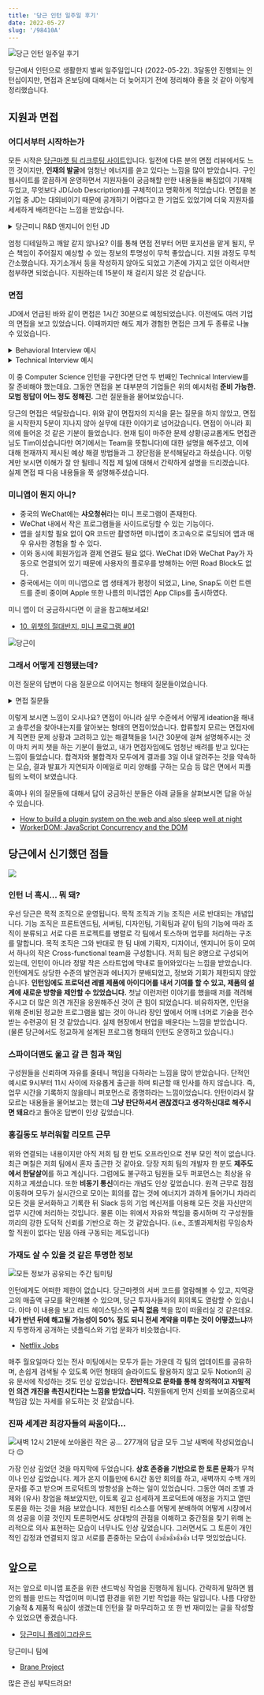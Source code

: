 ```yaml
---
title: '당근 인턴 일주일 후기'
date: 2022-05-27
slug: '/98410A'
---
```


![당근 인턴 일주일 후기](images/optimized-hero.png)

당근에서 인턴으로 생활한지 벌써 일주일입니다 (2022-05-22). 3달동안 진행되는 인턴십이지만, 면접과 온보딩에 대해서는 더 늦어지기 전에 정리해야 좋을 것 같아 이렇게 정리했습니다.

## 지원과 면접

### 어디서부터 시작하는가

모든 시작은 [당근마켓 팀 리크루팅 사이트](https://team.daangn.com/)입니다. 일전에 다른 분의 면접 리뷰에서도 느낀 것이지만, **인재의 발굴**에 엄청난 에너지를 쏟고 있다는 느낌을 많이 받았습니다. 구인 웹사이트를 깔끔하게 운영하면서 지원자들이 궁금해할 만한 내용들을 빠짐없이 기재해두었고, 무엇보다 JD(Job Description)를 구체적이고 명확하게 적었습니다. 면접을 본 기업 중 JD는 대외비이기 때문에 공개하기 어렵다고 한 기업도 있었기에 더욱 지원자를 세세하게 배려한다는 느낌을 받았습니다.

<details>
<summary>당근미니 R&D 엔지니어 인턴 JD</summary>

**이런 일을 해요.**

- 당근마켓은 지금도 웹 기술을 적극적으로 활용해서 모바일 앱을 만들고 있어요. 웹은 훌륭한 도구이지만 여전히 네이티브 플랫폼 지원에 있어서 한계가 많아요. 기본적으로 OS에서 제공하는 웹뷰 환경은 여러 앱들을 동시에 실행하는데 적합하지 않아요. 웹 보안모델과 OS 기본 보안 모델의 차이로 인해 **네이티브 경험**을 완성하기가 어려워요. 예를 들어 웹의 API로 사용자 위치정보를 요청하면 네이티브에서 보던 사용자 동의와 다른 UI/UX를 경험하게 돼요. 당근미니 팀은 OS 웹뷰가 아닌 현대의 웹으로부터 돌파구를 찾고 있어요. 원래 웹으로 달성하기 어렵다고 여겨졌던 것들을 돌파해서 온전하게 브라우저에서 구동 가능한 **OS 수준 경험**을 함께 만들어나갈 분을 찾고 있어요.

**구체적으로는 이런 일을 해요.**

- 당근마켓에서 활용할 차세대 웹 기반 실행환경을 연구해요
- 여러 앱을 격리할 수 있는 샌드박스 환경을 제공해야해요
- 웹 표준 인터페이스를 통해 당근마켓 통합 기능 제공해야해요
- 여러 앱들의 실행 상태를 관찰하고 제어할 수 있는 스케줄러를 구현해야해요

**이런 분을 찾고 있어요.**

- HTML, CSS, JavaScript 기반 웹 개발에 익숙하신 분
- JavaScript, TypeScript를 활용한 프로그램 개발에 능숙하신 분
- DOM 표준을 읽고 직접 구현해보는데 관심이 있으신 분
- 다양한 웹 표준 API에 관심이 많으신 분
- 웹 브라우저의 보안 모델에 대한 기본적인 이해가 있으신 분
- 오픈소스 프로젝트를 초기부터 운영해보실 분

**이런 분이면 더 좋아요!**

- 여러 사람들이 참여하는 오픈소스 프로젝트 기여나 운영 경험이 있으면 좋아요
- OS, 스케줄링, 동시성 프로그래밍에 대한 지식이 있으면 좋아요
- 다양한 프로그래밍 언어를 다룰 줄 알면 좋아요
- C/C++, Go, Rust, Zig 같은 시스템 프로그래밍 언어 활용 경험이 있으면 더 좋아요

**참고해 주세요.**

- 본 포지션은 3개월 동안 진행되며, 경우에 따라 6개월 연장 제안이 가능해

**이렇게 합류해요.**

- 1\. 서류접수 → 2. 직무 면접 → 3. 최종 합격

**서류 전형**

- 당근마켓은 자유양식의 지원서를 받고 있어요. 본인의 강점이 잘 드러나는 다양한 정보를 자유롭게 표현해주세요.문서 형식은 hwp(한글) 파일을 제외하고 word, pdf, 웹 링크 등 자유롭게 선택해주시면 돼요. 필요에 따라 포트폴리오, Github 링크 등도 함께 전달해주시면 좋아요.

**직무 면접**

- 직무와 관련된 경험과 역량에 대해 이력서 및 과제를 바탕으로 심층적인 이야기를 나누는 단계예요.직무 면접은 업무 연관성이 높은 당근마켓 팀원들과 1시간에서 1시간 30분 가량 진행돼요.

</details>

엄청 디테일하고 깨알 같지 않나요? 이를 통해 면접 전부터 어떤 포지션을 맡게 될지, 무슨 책임이 주어질지 예상할 수 있는 정보의 투명성이 무척 좋았습니다. 지원 과정도 무척 간소했습니다. 자기소개서 등을 작성하지 않아도 되었고 기존에 가지고 있던 이력서만 첨부하면 되었습니다. 지원하는데 15분이 채 걸리지 않은 것 같습니다.

### 면접

JD에서 언급된 바와 같이 면접은 1시간 30분으로 예정되었습니다. 이전에도 여러 기업의 면접을 보고 있었습니다. 이때까지만 해도 제가 경험한 면접은 크게 두 종류로 나눌 수 있었습니다.

<details>
<summary>Behavioral Interview 예시</summary>

- 만약 이런 일이 팀 내에서 발생했다면 어떻게 대처하시겠습니까?
- PM 혹은 개발자로서 제일 중요한 것이 무엇이라고 생각하시나요?
- 이력서에 적힌 이 프로젝트에 대해서 설명해주세요. 무엇을 배우셨나요? 무엇이 가장 아쉬우셨나요?

</details>

<details>
<summary>Technical Interview 예시</summary>

- ~이 문제를 풀어주세요.
- (Web 3 기업 면접의 경우) 블록체인의 Proof of Stake의 개념을 설명해주세요. Proof of Work와 어떻게 다른가요? 무슨 문제를 해결하려고 하는건가요?
- HTTP의 POST/GET/PUT 등등의 차이를 설명해주세요.

</details>

이 중 Computer Science 인턴을 구한다면 단연 두 번째인 Technical Interview를 잘 준비해야 했는데요. 그동안 면접을 본 대부분의 기업들은 위의 예시처럼 **준비 가능한. 모범 정답이 어느 정도 정해진.** 그런 질문들을 물어보았습니다.

당근의 면접은 색달랐습니다. 위와 같이 면접자의 지식을 묻는 질문을 하지 않았고, 면접을 시작한지 5분이 지나지 않아 실무에 대한 이야기로 넘어갔습니다. 면접이 아니라 회의에 들어온 것 같은 기분이 들었습니다. 현재 팀이 마주한 문제 상황(공교롭게도 면접관님도 Tim이셨습니다만 여기에서는 Team을 뜻합니다)에 대한 설명을 해주셨고, 이에 대해 현재까지 제시된 예상 해결 방법들과 그 장단점을 분석해달라고 하셨습니다. 이렇게만 보시면 이해가 잘 안 될테니 직접 제 일에 대해서 간략하게 설명을 드리겠습니다. 실제 면접 때 다음 내용들을 쭉 설명해주셨습니다.

### 미니앱이 뭔지 아니?

- 중국의 WeChat에는 **샤오청쉬**라는 미니 프로그램이 존재한다.
- WeChat 내에서 작은 프로그램들을 사이드로딩할 수 있는 기능이다.
- 앱을 설치할 필요 없이 QR 코드만 촬영하면 미니앱이 초고속으로 로딩되어 앱과 매우 유사한 경험을 할 수 있다.
- 이와 동시에 회원가입과 결제 연결도 필요 없다. WeChat ID와 WeChat Pay가 자동으로 연결되어 있기 때문에 사용자의 플로우를 방해하는 어떤 Road Block도 없다.
- 중국에서는 이미 미니앱으로 앱 생태계가 평정이 되었고, Line, Snap도 이런 트렌드를 준비 중이며 Apple 또한 나름의 미니앱인 App Clips를 출시하였다.

미니 앱이 더 궁금하시다면 이 글을 참고해보세요!

- [10\. 위챗의 절대반지, 미니 프로그램 #01](https://brunch.co.kr/@cbinsight/23)

![당근이](images/daangni.jpeg)

### 그래서 어떻게 진행됐는데?

이전 질문의 답변이 다음 질문으로 이어지는 형태의 질문들이었습니다.

<details>
<summary>면접 질문들</summary>

- WeChat의 경우는 자신들만의 네이티브 클라이언트를 만들어서 네이티브 클라이언트가 미니앱을 구동한다. 하지만 이렇게 될 경우 미니앱들이 웹표준을 준수하지 않으면서 독자적인 보안 모델을 사용하기에 글로벌하게 도입하기에 어려움이 있다. 당근마켓에서도 이와 비슷한 미니앱 환경을 구상하고 있는데, 이에 알맞은 전략이 무엇일까.
- → 표준 웹 규격을 준수하며 웹의 보안 모델을 완벽하게 따르는 범용적 형태의 미니앱을 구현하면 될 것이다. 즉, 웹 안에서 웹뷰를 돌리려고 한다. 제일 먼저 떠오르는 방법은 iframe이다. iframe으로 이를 구현할 시 문제가 무엇일까.
- → iframe은 외부 코드와 내부 코드가 같은 쓰레드 위에서 돌아가기 때문에 미니앱이 죽으면 클라이언트 앱도 죽는 문제가 발생한다. 이를 해결하기 위해서는 어떻게 해야할까.
- → Web Worker를 사용하면 미니앱과 클라이언트 앱을 별도의 쓰레드로 분리하는 것이 가능해진다. 하지만 이렇게 할 경우 Web Worker가 DOM API에 접근하지 못하는 문제가 발생한다. 예를 들어, `getClientBoundingRect`라는 DOM API를 사용하지 못한다. 이를 해결하기 위해서는 어떻게 해야할까.
- → Web Worker가 접근할 수 있는 가상 DOM API를 제공해주면 된다. 구글에서 이를 해결하기 위해 WorkerDOM이라는 모델을 개발했다. 그리고 써드파티 JS 코드를 별도의 Web Worker로 분리하는 구현체인 PartyTown이라는 오픈소스 프로젝트도 최근 공개되었다. 이를 이용해서 미니앱 시스템을 어떻게 구현할 수 있을까.
- → 만약 이렇게 Web Worker와 WorkerDOM의 기반 기술을 활용해서 미니앱 시스템을 구현했다고 하자. 그렇다면 웹 안의 웹에서 강제종료와 멀티태스킹을 구현할 수 있을까? 어떻게 해야할까?

</details>

이렇게 보시면 느낌이 오시나요? 면접이 아니라 실무 수준에서 어떻게 ideation을 해내고 솔루션을 찾아내는지를 알아보는 형태의 면접이었습니다. 합류할지 모르는 면접자에게 직면한 문제 상황과 고려하고 있는 해결책들을 1시간 30분에 걸쳐 설명해주시는 것이 마치 커피 챗을 하는 기분이 들었고, 내가 면접자임에도 엄청난 배려를 받고 있다는 느낌이 들었습니다. 합격자와 불합격자 모두에게 결과를 3일 이내 알려주는 것을 약속하는 모습, 결과 발표가 지연되자 이메일로 미리 양해를 구하는 모습 등 많은 면에서 피플팀의 노력이 보였습니다.

혹여나 위의 질문들에 대해서 답이 궁금하신 분들은 아래 글들을 살펴보시면 답을 아실 수 있습니다.

- [How to build a plugin system on the web and also sleep well at night](https://www.figma.com/blog/how-we-built-the-figma-plugin-system/)
- [WorkerDOM: JavaScript Concurrency and the DOM](https://speakerdeck.com/cramforce/workerdom-javascript-concurrency-and-the-dom)

## 당근에서 신기했던 점들

![](images/onboarding.jpeg)

### 인턴 너 혹시... 뭐 돼?

우선 당근은 목적 조직으로 운영됩니다. 목적 조직과 기능 조직은 서로 반대되는 개념입니다. 기능 조직은 프론트엔드팀, 서버팀, 디자인팀, 기획팀과 같이 팀의 기능에 따라 조직이 분류되고 서로 다른 프로젝트를 병렬로 각 팀에서 토스하며 업무를 처리하는 구조를 말합니다. 목적 조직은 그와 반대로 한 팀 내에 기획자, 디자이너, 엔지니어 등이 모여서 하나의 작은 Cross-functional team을 구성합니다. 저희 팀은 8명으로 구성되어 있는데, 인턴이 아니라 정말 작은 스타트업에 막내로 들어와있다는 느낌을 받았습니다. 인턴에게도 상당한 수준의 발언권과 에너지가 분배되었고, 정보와 기회가 제한되지 않았습니다. **인턴임에도 프로덕션 레벨 제품에 아이디어를 내서 기여를 할 수 있고, 제품의 설계에 새로운 방향을 제안할 수 있었습니다.** 첫날 이런저런 이야기를 했을때 저를 격려해주시고 더 많은 의견 개진을 응원해주신 것이 큰 힘이 되었습니다. 비유하자면, 인턴을 위해 준비된 정교한 프로그램을 밟는 것이 아니라 장인 옆에서 어깨 너머로 기술을 전수 받는 수련공이 된 것 같았습니다. 실제 현장에서 현업을 배운다는 느낌을 받았습니다. (물론 당근에서도 정교하게 설계된 프로그램 형태의 인턴도 운영하고 있습니다.)

### 스파이더맨도 울고 갈 큰 힘과 책임

구성원들을 신뢰하며 자유를 줄테니 책임을 다하라는 느낌을 많이 받았습니다. 단적인 예시로 9시부터 11시 사이에 자유롭게 출근을 하며 퇴근할 때 인사를 하지 않습니다. 즉, 업무 시간을 기록하지 않을테니 퍼포먼스로 증명하라는 느낌이었습니다. 인턴이라서 잘 모르는 내용들을 물어보고는 했는데 **그냥 판단하셔서 괜찮겠다고 생각하신대로 해주시면 돼요**라고 돌아온 답변이 인상 깊었습니다.

### 홍길동도 부러워할 리모트 근무

위와 연결되는 내용이지만 아직 저희 팀 한 번도 오프라인으로 전부 모인 적이 없습니다. 최근 며칠은 저희 팀에서 혼자 출근한 것 같아요. 당장 저희 팀의 개발자 한 분도 **제주도에서 한달살이**를 하고 계십니다. 그럼에도 불구하고 팀원들 모두 퍼포먼스는 최상을 유지하고 계셨습니다. 또한 **비동기 통신**이라는 개념도 인상 깊었습니다. 원격 근무로 점점 이동하며 모두가 실시간으로 모이는 회의를 잡는 것에 에너지가 과하게 들어가니 차라리 모든 것을 문서화하고 기록한 뒤 Slack 등의 기업 메신저를 이용해 모든 것을 자신만의 업무 시간에 처리하는 것입니다. 물론 이는 위에서 자유와 책임을 중시하며 각 구성원들끼리의 강한 도덕적 신뢰를 기반으로 하는 것 같았습니다. (i.e., 조별과제처럼 무임승차할 직원이 없다는 믿음 아래 구동되는 제도입니다)

### 가재도 살 수 있을 것 같은 투명한 정보

![모든 정보가 공유되는 주간 팀미팅](images/optimized-weekly-team-meeting-1.png)

인턴에게도 어떠한 제한이 없습니다. 당근마켓의 서버 코드를 열람해볼 수 있고, 지역광고의 매출액 규모를 확인해볼 수 있으며, 당근 투자사들과의 회의록도 열람할 수 있습니다. 아마 이 내용을 보고 리드 헤이스팅스의 **규칙 없음** 책을 많이 떠올리실 것 같은데요. **네가 반년 뒤에 해고될 가능성이 50% 정도 되니 전세 계약을 미루는 것이 어떻겠느냐**까지 투명하게 공개하는 넷플릭스와 기업 문화가 비슷했습니다.

- [Netflix Jobs](https://jobs.netflix.com/culture?lang=%ED%95%9C%EA%B5%AD%EC%96%B4)

매주 월요일마다 있는 전사 미팅에서는 모두가 듣는 가운데 각 팀의 업데이트를 공유하며, 손쉽게 검색될 수 있도록 어떤 형태의 슬라이드도 활용하지 않고 모두 Notion의 공유 문서에 작성하는 것도 인상 깊었습니다. **전반적으로 문화를 통해 창의적이고 자발적인 의견 개진을 촉진시킨다는 느낌을 받았습니다.** 직원들에게 먼저 신뢰를 보여줌으로써 책임감 있는 자세를 유도하는 것 같았습니다.

### 진짜 세계관 최강자들의 싸움이다...

![새벽 12시 21분에 쏘아올린 작은 공... 277개의 답글 모두 그날 새벽에 작성되었습니다 😔](images/debate.png)


가장 인상 깊었던 것을 마지막에 두었습니다. **상호 존중을 기반으로 한 토론 문화**가 무척이나 인상 깊었습니다. 제가 온지 이틀만에 6시간 동안 회의를 하고, 새벽까지 수백 개의 문자를 주고 받으며 프로덕트의 방향성을 논하는 일이 있었습니다. 그동안 여러 조별 과제와 (유사) 창업을 해보았지만, 이토록 깊고 섬세하게 프로덕트에 애정을 가지고 열띤 토론을 하는 것을 처음 보았습니다. 제한된 리소스를 어떻게 분배하여 어떻게 시장에서의 성공을 이끌 것인지 토론하면서도 상대방의 관점을 이해하고 중간점을 찾기 위해 논리적으로 의사 표현하는 모습이 너무나도 인상 깊었습니다. 그러면서도 그 토론이 개인적인 감정과 연결되지 않고 서로를 존중하는 모습이 👍👍👍👍👍 너무 멋있었습니다.

## 앞으로

저는 앞으로 미니앱 표준을 위한 샌드박싱 작업을 진행하게 됩니다. 간략하게 말하면 웹 안의 웹을 만드는 작업이며 미니앱 환경을 위한 기반 작업을 하는 일입니다. 나름 다양한 기술적 & 제품적 욕심이 생겼는데 인턴을 잘 마무리하고 또 한 번 재미있는 글을 작성할 수 있었으면 좋겠습니다.

- [당근미니 플레이그라운드](https://playground.karrotmini.dev/)

당근미니 팀에

- [Brane Project](https://github.com/braneproject)

많은 관심 부탁드려요!
